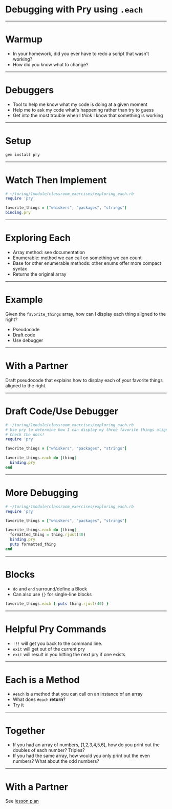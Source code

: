 # Debugging with Pry using `.each`

---

# Warmup

* In your homework, did you ever have to redo a script that wasn't working?
* How did you know what to change?

---

# Debuggers

* Tool to help me know what my code is doing at a given moment
* Help me to ask my code what's happening rather than try to guess
* Get into the most trouble when I *think* I know that something is working

---

# Setup

```bash
gem install pry
```

---

# Watch Then Implement

```ruby
# ~/turing/1module/classroom_exercises/exploring_each.rb
require 'pry'

favorite_things = ["whiskers", "packages", "strings"]
binding.pry
```

---

# Exploring Each

* Array method: see documentation
* Enumerable: method we can call on something we can count
* Base for other enumerable methods: other enums offer more compact syntax
* Returns the original array

---

# Example

Given the `favorite_things` array, how can I display each thing aligned to the right?

* Pseudocode
* Draft code
* Use debugger

---

# With a Partner

Draft pseudocode that explains how to display each of your favorite things aligned to the right.

---

# Draft Code/Use Debugger

```ruby
# ~/turing/1module/classroom_exercises/exploring_each.rb
# Use pry to determine how I can display my three favorite things aligned right
# Check the docs!
require 'pry'

favorite_things = ["whiskers", "packages", "strings"]

favorite_things.each do |thing|
  binding.pry
end
```

---

# More Debugging

```ruby
# ~/turing/1module/classroom_exercises/exploring_each.rb
require 'pry'

favorite_things = ["whiskers", "packages", "strings"]

favorite_things.each do |thing|
  formatted_thing = thing.rjust(40)
  binding.pry
  puts formatted_thing
end
```

---

# Blocks

* `do` and `end` surround/define a Block
* Can also use `{}` for single-line blocks

```ruby
favorite_things.each { puts thing.rjust(40) }
```

---

# Helpful Pry Commands

* `!!!` will get you back to the command line.
* `exit` will get out of the current pry
* `exit` will result in you hitting the next pry if one exists

---

# Each is a Method

* `#each` is a method that you can call on an instance of an array
* What does `#each` **return**?
* Try it

---

# Together

* If you had an array of numbers, [1,2,3,4,5,6], how do you print out the doubles of each number? Triples?
* If you had the same array, how would you only print out the even numbers? What about the odd numbers?

---

# With a Partner

See [lesson plan](http://backend.turing.edu/module1/lessons/primer_on_each)
